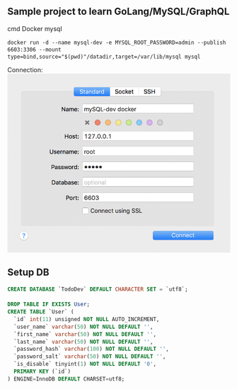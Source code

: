 Sample project to learn GoLang/MySQL/GraphQL
--

cmd Docker mysql
```shell
docker run -d --name mysql-dev -e MYSQL_ROOT_PASSWORD=admin --publish 6603:3306 --mount type=bind,source="$(pwd)"/datadir,target=/var/lib/mysql mysql
```

Connection:
![Connection to mysql database](https://github.com/DigitalAnswer/PlaygroundTodoList/blob/master/docs/img/ConnectMysql.png)

## Setup DB
``` sql
CREATE DATABASE `TodoDev` DEFAULT CHARACTER SET = `utf8`;

DROP TABLE IF EXISTS User;
CREATE TABLE `User` (
  `id` int(11) unsigned NOT NULL AUTO_INCREMENT,
  `user_name` varchar(50) NOT NULL DEFAULT '',
  `first_name` varchar(50) NOT NULL DEFAULT '',
  `last_name` varchar(50) NOT NULL DEFAULT '',
  `password_hash` varchar(100) NOT NULL DEFAULT '',
  `password_salt` varchar(50) NOT NULL DEFAULT '',
  `is_disable` tinyint(1) NOT NULL DEFAULT '0',
  PRIMARY KEY (`id`)
) ENGINE=InnoDB DEFAULT CHARSET=utf8;

```
